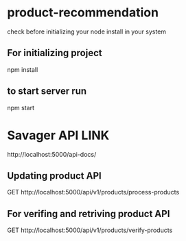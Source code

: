 # product-recommendation


check before initializing your node install in your system

## For initializing project
npm install 

## to start server run 
npm start 

#  Savager API LINK
http://localhost:5000/api-docs/

## Updating product API 

GET http://localhost:5000/api/v1/products/process-products

## For verifing and retriving product API

GET http://localhost:5000/api/v1/products/verify-products 
